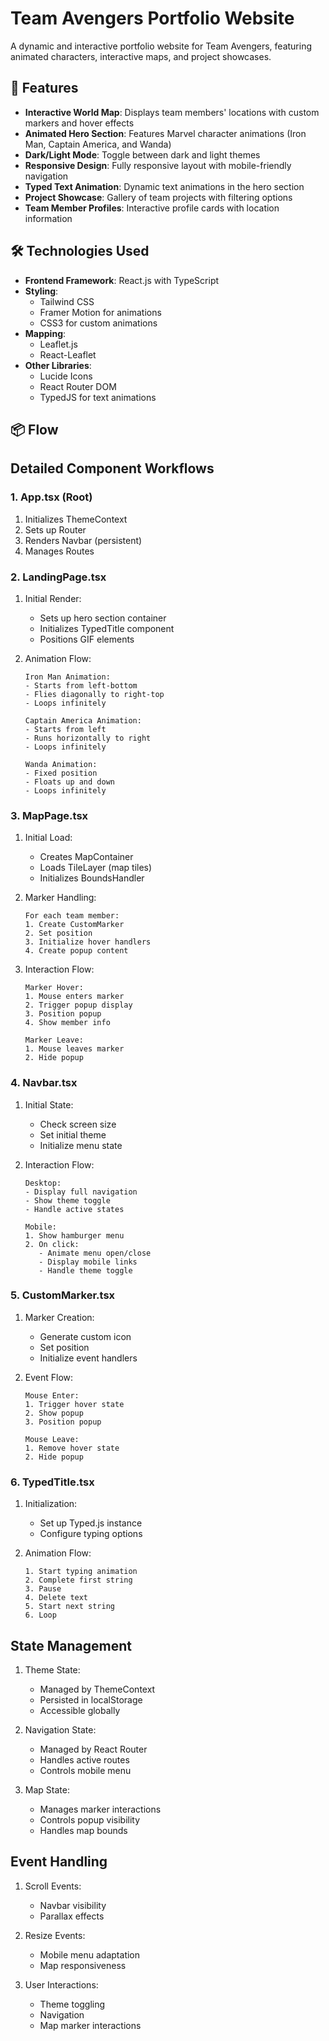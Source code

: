 # Team Avengers Portfolio Website

A dynamic and interactive portfolio website for Team Avengers, featuring animated characters, interactive maps, and project showcases.

## 🚀 Features

- **Interactive World Map**: Displays team members' locations with custom markers and hover effects
- **Animated Hero Section**: Features Marvel character animations (Iron Man, Captain America, and Wanda)
- **Dark/Light Mode**: Toggle between dark and light themes
- **Responsive Design**: Fully responsive layout with mobile-friendly navigation
- **Typed Text Animation**: Dynamic text animations in the hero section
- **Project Showcase**: Gallery of team projects with filtering options
- **Team Member Profiles**: Interactive profile cards with location information

## 🛠️ Technologies Used

- **Frontend Framework**: React.js with TypeScript
- **Styling**: 
  - Tailwind CSS
  - Framer Motion for animations
  - CSS3 for custom animations
- **Mapping**: 
  - Leaflet.js
  - React-Leaflet
- **Other Libraries**:
  - Lucide Icons
  - React Router DOM
  - TypedJS for text animations

## 📦 Flow

## Detailed Component Workflows

### 1. App.tsx (Root)
1. Initializes ThemeContext
2. Sets up Router
3. Renders Navbar (persistent)
4. Manages Routes

### 2. LandingPage.tsx
1. Initial Render:
   - Sets up hero section container
   - Initializes TypedTitle component
   - Positions GIF elements

2. Animation Flow:
   ```
   Iron Man Animation:
   - Starts from left-bottom
   - Flies diagonally to right-top
   - Loops infinitely

   Captain America Animation:
   - Starts from left
   - Runs horizontally to right
   - Loops infinitely

   Wanda Animation:
   - Fixed position
   - Floats up and down
   - Loops infinitely
   ```

### 3. MapPage.tsx
1. Initial Load:
   - Creates MapContainer
   - Loads TileLayer (map tiles)
   - Initializes BoundsHandler

2. Marker Handling:
   ```
   For each team member:
   1. Create CustomMarker
   2. Set position
   3. Initialize hover handlers
   4. Create popup content
   ```

3. Interaction Flow:
   ```
   Marker Hover:
   1. Mouse enters marker
   2. Trigger popup display
   3. Position popup
   4. Show member info

   Marker Leave:
   1. Mouse leaves marker
   2. Hide popup
   ```

### 4. Navbar.tsx
1. Initial State:
   - Check screen size
   - Set initial theme
   - Initialize menu state

2. Interaction Flow:
   ```
   Desktop:
   - Display full navigation
   - Show theme toggle
   - Handle active states

   Mobile:
   1. Show hamburger menu
   2. On click:
      - Animate menu open/close
      - Display mobile links
      - Handle theme toggle
   ```

### 5. CustomMarker.tsx
1. Marker Creation:
   - Generate custom icon
   - Set position
   - Initialize event handlers

2. Event Flow:
   ```
   Mouse Enter:
   1. Trigger hover state
   2. Show popup
   3. Position popup

   Mouse Leave:
   1. Remove hover state
   2. Hide popup
   ```

### 6. TypedTitle.tsx
1. Initialization:
   - Set up Typed.js instance
   - Configure typing options

2. Animation Flow:
   ```
   1. Start typing animation
   2. Complete first string
   3. Pause
   4. Delete text
   5. Start next string
   6. Loop
   ```

## State Management
1. Theme State:
   - Managed by ThemeContext
   - Persisted in localStorage
   - Accessible globally

2. Navigation State:
   - Managed by React Router
   - Handles active routes
   - Controls mobile menu

3. Map State:
   - Manages marker interactions
   - Controls popup visibility
   - Handles map bounds

## Event Handling
1. Scroll Events:
   - Navbar visibility
   - Parallax effects

2. Resize Events:
   - Mobile menu adaptation
   - Map responsiveness

3. User Interactions:
   - Theme toggling
   - Navigation
   - Map marker interactions
